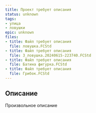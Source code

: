 ```yaml
---
title: Проект требует описания
status: unknown
tags:
- улица
- ловушки
epic: unknown
files:
- title: Файл требует описания
  file: ловушка.FCStd
- title: Файл требует описания
  file: 3_ловушка.20240615-223740.FCStd
- title: Файл требует описания
  file: Батина фигурка.FCStd
- title: Файл требует описания
  file: Грибок.FCStd
---
```



## Описание

Произвольное описание